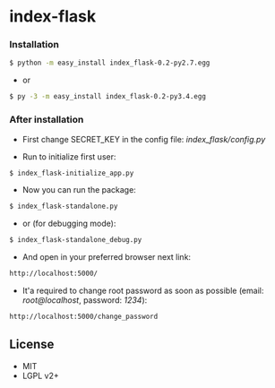# index-flask

### Installation

```sh
$ python -m easy_install index_flask-0.2-py2.7.egg
```
- or
```sh
$ py -3 -m easy_install index_flask-0.2-py3.4.egg
```

### After installation

- First change SECRET_KEY in the config file: *index_flask/config.py*

- Run to initialize first user:
```sh
$ index_flask-initialize_app.py
```

- Now you can run the package:
```sh
$ index_flask-standalone.py
```
- or (for debugging mode):
```sh
$ index_flask-standalone_debug.py
```

- And open in your preferred browser next link:
```sh
http://localhost:5000/
```

- It'a required to change root password as soon as possible (email: *root@localhost*, password: *1234*):
```sh
http://localhost:5000/change_password
```

License
----
- MIT
- LGPL v2+
